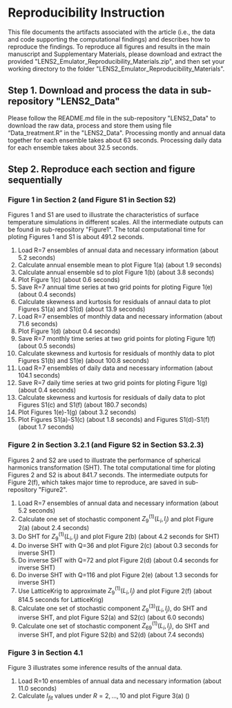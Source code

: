 # Reproducibility Instruction
This file documents the artifacts associated with the article (i.e., the data and code supporting the computational findings) and describes how to reproduce the findings. To reproduce all figures and results in the main manuscript and Supplementary Materials, please download and extract the provided "LENS2_Emulator_Reproducibility_Materials.zip", and then set your working directory to the folder "LENS2_Emulator_Reproducibility_Materials". 


## Step 1. Download and process the data in sub-repository "LENS2_Data"
Please follow the README.md file in the sub-repository "LENS2_Data" to download the raw data, process and store them using file “Data_treatment.R” in the "LENS2_Data". Processing montly and annual data together for each ensemble takes about 63 seconds. Processing daily data for each ensemble takes about 32.5 seconds.

## Step 2. Reproduce each section and figure sequentially
### Figure 1 in Section 2 (and Figure S1 in Section S2)
Figures 1 and S1 are used to illustrate the characteristics of surface temperature simulations in different scales. All the intermediate outputs can be found in sub-repository "Figure1". The total computational time for ploting Figures 1 and S1 is about 491.2 seconds.

1. Load R=7 ensembles of annual data and necessary information (about 5.2 seconds)
2. Calculate annual ensemble mean to plot Figure 1(a) (about 1.9 seconds)
3. Calculate annual ensemble sd to plot Figure 1(b) (about 3.8 seconds)
4. Plot Figure 1(c) (about 0.6 seconds)
5. Save R=7 annual time series at two grid points for ploting Figure 1(e) (about 0.4 seconds)
6. Calculate skewness and kurtosis for residuals of annaul data to plot Figures S1(a) and S1(d) (about 13.9 seconds)
7. Load R=7 ensembles of monthly data and necessary information (about 71.6 seconds)
8. Plot Figure 1(d) (about 0.4 seconds)
9. Save R=7 monthly time series at two grid points for ploting Figure 1(f) (about 0.5 seconds)
10. Calculate skewness and kurtosis for residuals of monthly data to plot Figures S1(b) and S1(e) (about 100.8 seconds)
11. Load R=7 ensembles of daily data and necessary information (about 104.1 seconds)
12. Save R=7 daily time series at two grid points for ploting Figure 1(g) (about 0.4 seconds)
13. Calculate skewness and kurtosis for residuals of daily data to plot Figures S1(c) and S1(f) (about 180.7 seconds)
14. Plot Figures 1(e)-1(g) (about 3.2 seconds)
15. Plot Figures S1(a)-S1(c) (about 1.8 seconds) and Figures S1(d)-S1(f) (about 1.7 seconds)

### Figure 2 in Section 3.2.1 (and Figure S2 in Section S3.2.3)
Figures 2 and S2 are used to illustrate the performance of spherical harmonics transformation (SHT). The total computational time for ploting Figures 2 and S2 is about 841.7 seconds. The intermediate outputs for Figure 2(f), which takes major time to reproduce, are saved in sub-repository "Figure2".

1. Load R=7 ensembles of annual data and necessary information (about 5.2 seconds)
2. Calculate one set of stochastic component $Z_9^{(1)}(L_i,l_j)$ and plot Figure 2(a) (about 2.4 seconds)
3. Do SHT for $Z_9^{(1)}(L_i,l_j)$ and plot Figure 2(b) (about 4.2 seconds for SHT)
4. Do inverse SHT with Q=36 and plot Figure 2(c) (about 0.3 seconds for inverse SHT)
5. Do inverse SHT with Q=72 and plot Figure 2(d) (about 0.4 seconds for inverse SHT)
6. Do inverse SHT with Q=116 and plot Figure 2(e) (about 1.3 seconds for inverse SHT)
7. Use LatticeKrig to approximate $Z_9^{(1)}(L_i,l_j)$ and plot Figure 2(f) (about 814.5 seconds for LatticeKrig)
8. Calculate one set of stochastic component $Z_9^{(3)}(L_i,l_j)$, do SHT and inverse SHT, and plot Figure S2(a) and S2(c) (about 6.0 seconds)
9. Calculate one set of stochastic component $Z_{69}^{(1)}(L_i,l_j)$, do SHT and inverse SHT, and plot Figure S2(b) and S2(d) (about 7.4 seconds)

### Figure 3 in Section 4.1
Figure 3 illustrates some inference results of the annual data. 

1. Load R=10 ensembles of annual data and necessary information (about 11.0 seconds)
2. Calculate $I_{fit}$ values under $R=2,\ldots,10$ and plot Figure 3(a) ()
